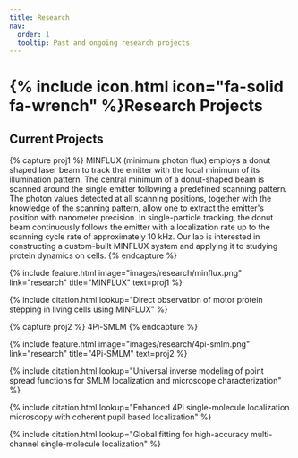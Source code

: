 ```yaml
---
title: Research
nav:
  order: 1
  tooltip: Past and ongoing research projects
---
```


# {% include icon.html icon="fa-solid fa-wrench" %}Research Projects

## Current Projects
{% capture proj1 %}
MINFLUX (minimum photon flux) employs a donut shaped laser beam to track the emitter with the local minimum of its illumination pattern. The central minimum of a donut-shaped beam is scanned around the single emitter following a predefined scanning pattern. The photon values detected at all scanning positions, together with the knowledge of the scanning pattern, allow one to extract the emitter's position with nanometer precision. In single-particle tracking, the donut beam continuously follows the emitter with a localization rate up to the scanning cycle rate of approximately 10 kHz. Our lab is interested in constructing a custom-built MINFLUX system and applying it to studying protein dynamics on cells. 
{% endcapture %}

{%
  include feature.html
  image="images/research/minflux.png"
  link="research"
  title="MINFLUX"
  text=proj1
%}

{% 
  include citation.html 
  lookup="Direct observation of motor protein stepping in living cells using MINFLUX" 
%}


{% capture proj2 %}
4Pi-SMLM
{% endcapture %}

{%
  include feature.html
  image="images/research/4pi-smlm.png"
  link="research"
  title="4Pi-SMLM"
  text=proj2
%}

{% 
  include citation.html 
  lookup="Universal inverse modeling of point spread functions for SMLM localization and microscope characterization" 
%}

{% 
  include citation.html 
  lookup="Enhanced 4Pi single-molecule localization microscopy with coherent pupil based localization" 
%}

{% 
  include citation.html 
  lookup="Global fitting for high-accuracy multi-channel single-molecule localization" 
%}
